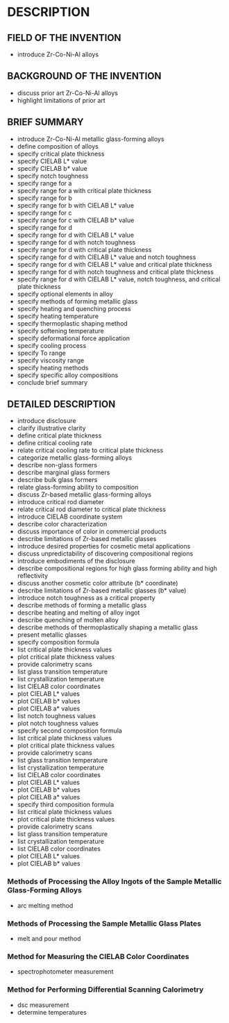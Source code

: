# DESCRIPTION

## FIELD OF THE INVENTION

- introduce Zr-Co-Ni-Al alloys

## BACKGROUND OF THE INVENTION

- discuss prior art Zr-Co-Ni-Al alloys
- highlight limitations of prior art

## BRIEF SUMMARY

- introduce Zr-Co-Ni-Al metallic glass-forming alloys
- define composition of alloys
- specify critical plate thickness
- specify CIELAB L* value
- specify CIELAB b* value
- specify notch toughness
- specify range for a
- specify range for a with critical plate thickness
- specify range for b
- specify range for b with CIELAB L* value
- specify range for c
- specify range for c with CIELAB b* value
- specify range for d
- specify range for d with CIELAB L* value
- specify range for d with notch toughness
- specify range for d with critical plate thickness
- specify range for d with CIELAB L* value and notch toughness
- specify range for d with CIELAB L* value and critical plate thickness
- specify range for d with notch toughness and critical plate thickness
- specify range for d with CIELAB L* value, notch toughness, and critical plate thickness
- specify optional elements in alloy
- specify methods of forming metallic glass
- specify heating and quenching process
- specify heating temperature
- specify thermoplastic shaping method
- specify softening temperature
- specify deformational force application
- specify cooling process
- specify To range
- specify viscosity range
- specify heating methods
- specify specific alloy compositions
- conclude brief summary

## DETAILED DESCRIPTION

- introduce disclosure
- clarify illustrative clarity
- define critical plate thickness
- define critical cooling rate
- relate critical cooling rate to critical plate thickness
- categorize metallic glass-forming alloys
- describe non-glass formers
- describe marginal glass formers
- describe bulk glass formers
- relate glass-forming ability to composition
- discuss Zr-based metallic glass-forming alloys
- introduce critical rod diameter
- relate critical rod diameter to critical plate thickness
- introduce CIELAB coordinate system
- describe color characterization
- discuss importance of color in commercial products
- describe limitations of Zr-based metallic glasses
- introduce desired properties for cosmetic metal applications
- discuss unpredictability of discovering compositional regions
- introduce embodiments of the disclosure
- describe compositional regions for high glass forming ability and high reflectivity
- discuss another cosmetic color attribute (b* coordinate)
- describe limitations of Zr-based metallic glasses (b* value)
- introduce notch toughness as a critical property
- describe methods of forming a metallic glass
- describe heating and melting of alloy ingot
- describe quenching of molten alloy
- describe methods of thermoplastically shaping a metallic glass
- present metallic glasses
- specify composition formula
- list critical plate thickness values
- plot critical plate thickness values
- provide calorimetry scans
- list glass transition temperature
- list crystallization temperature
- list CIELAB color coordinates
- plot CIELAB L* values
- plot CIELAB b* values
- plot CIELAB a* values
- list notch toughness values
- plot notch toughness values
- specify second composition formula
- list critical plate thickness values
- plot critical plate thickness values
- provide calorimetry scans
- list glass transition temperature
- list crystallization temperature
- list CIELAB color coordinates
- plot CIELAB L* values
- plot CIELAB b* values
- plot CIELAB a* values
- specify third composition formula
- list critical plate thickness values
- plot critical plate thickness values
- provide calorimetry scans
- list glass transition temperature
- list crystallization temperature
- list CIELAB color coordinates
- plot CIELAB L* values
- plot CIELAB b* values

### Methods of Processing the Alloy Ingots of the Sample Metallic Glass-Forming Alloys

- arc melting method

### Methods of Processing the Sample Metallic Glass Plates

- melt and pour method

### Method for Measuring the CIELAB Color Coordinates

- spectrophotometer measurement

### Method for Performing Differential Scanning Calorimetry

- dsc measurement
- determine temperatures

